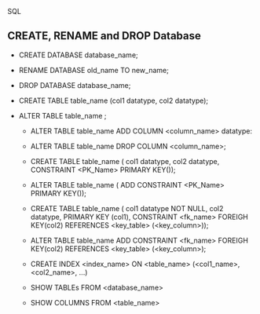 SQL

## CREATE, RENAME and DROP Database
  - CREATE DATABASE database_name;
  - RENAME DATABASE old_name TO new_name;
  - DROP DATABASE database_name;

  - CREATE TABLE table_name (col1 datatype, col2 datatype);
  - ALTER TABLE table_name <action>;
    - ALTER TABLE table_name ADD COLUMN <column_name> datatype:
    - ALTER TABLE table_name DROP COLUMN <column_name>;
   
    - CREATE TABLE table_name (
      col1 datatype,
      col2 datatype,
      CONSTRAINT <PK_Name> PRIMARY KEY(<pk key column list>));

    - ALTER TABLE table_name (
      ADD CONSTRAINT <PK_Name> PRIMARY KEY(<pk key column list>));

    - CREATE TABLE table_name (
      col1 datatype NOT NULL,
      col2 datatype,
      PRIMARY KEY (col1),
      CONSTRAINT <fk_name> FOREIGH KEY(col2) REFERENCES <key_table> (<key_column>));

    - ALTER TABLE table_name
      ADD CONSTRAINT <fk_name> FOREIGH KEY(col2) REFERENCES <key_table> (<key_column>);

    - CREATE INDEX <index_name> ON <table_name> (<col1_name>, <col2_name>, ...)

    - SHOW TABLEs FROM <database_name>
    - SHOW COLUMNS FROM <table_name>
